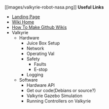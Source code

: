 [[images/valkyrie-robot-nasa.png]]
__Useful Links__
* [Landing Page](http://nasa-jsc-robotics.github.io/valkyrie/)
* [Wiki Home](https://github.com/NASA-JSC-Robotics/valkyrie/wiki)
* [How To Make Github Wikis](How-To-Make-Wikis)
* Valkyrie
  * Hardware
    * Juice Box Setup
    * Network
    * Operating Val
    * Safety
      * Faults
      * E-stop
    * Logging
  * Software
    * Hardware API
    * Get our code(Debians or source?)
    * Valkyrie Gazebo Simulation
    * Running Controllers on Valkyrie